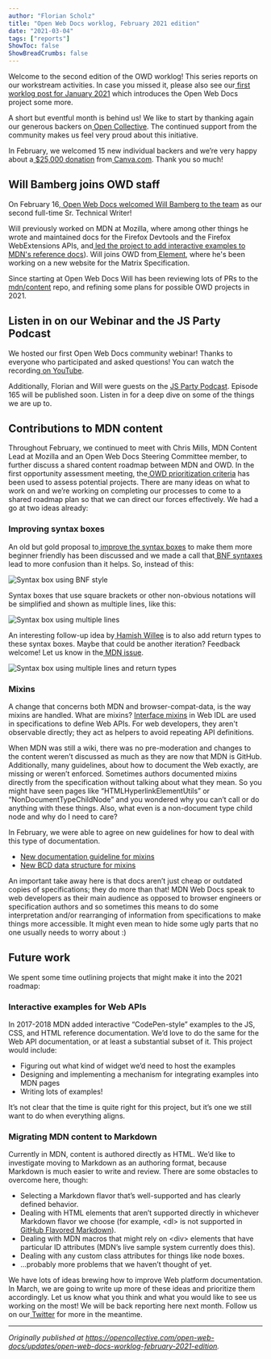 ```yaml
---
author: "Florian Scholz"
title: "Open Web Docs worklog, February 2021 edition"
date: "2021-03-04"
tags: ["reports"]
ShowToc: false
ShowBreadCrumbs: false
---
```


Welcome to the second edition of the OWD worklog! This series reports on our workstream activities. In case you missed it, please also see our[ first worklog post for January 2021](https://opencollective.com/open-web-docs/updates/open-web-docs-worklog-january-2021-edition) which introduces the Open Web Docs project some more.

A short but eventful month is behind us! We like to start by thanking again our generous backers on[ Open Collective](https://opencollective.com/open-web-docs). The continued support from the community makes us feel very proud about this initiative.

In February, we welcomed 15 new individual backers and we’re very happy about a[ $25,000 donation](https://opencollective.com/canvaofficial) from[ Canva.com](https://www.canva.com/). Thank you so much!

## Will Bamberg joins OWD staff

On February 16,[ Open Web Docs welcomed Will Bamberg to the team](https://opencollective.com/open-web-docs/updates/will-bamberg-joins-open-web-docs-staff) as our second full-time Sr. Technical Writer!

Will previously worked on MDN at Mozilla, where among other things he wrote and maintained docs for the Firefox Devtools and the Firefox WebExtensions APIs, and[ led the project to add interactive examples to MDN's reference docs](https://hacks.mozilla.org/2018/03/bringing-interactive-examples-to-mdn/)). Will joins OWD from[ Element](https://element.io/), where he's been working on a new website for the Matrix Specification.

Since starting at Open Web Docs Will has been reviewing lots of PRs to the[ mdn/content](https://github.com/mdn/content) repo, and refining some plans for possible OWD projects in 2021.

## Listen in on our Webinar and the JS Party Podcast

We hosted our first Open Web Docs community webinar! Thanks to everyone who participated and asked questions! You can watch the recording[ on YouTube](https://www.youtube.com/watch?v=ydCxS55wzI0).

Additionally, Florian and Will were guests on the [JS Party Podcast](https://changelog.com/jsparty). Episode 165 will be published soon. Listen in for a deep dive on some of the things we are up to.

## Contributions to MDN content

Throughout February, we continued to meet with Chris Mills, MDN Content Lead at Mozilla and an Open Web Docs Steering Committee member, to further discuss a shared content roadmap between MDN and OWD. In the first opportunity assessment meeting, the[ OWD prioritization criteria](https://github.com/openwebdocs/project/blob/main/steering-committee/prioritization-criteria.md) has been used to assess potential projects. There are many ideas on what to work on and we’re working on completing our processes to come to a shared roadmap plan so that we can direct our forces effectively. We had a go at two ideas already:

### Improving syntax boxes

An old but gold proposal to[ improve the syntax boxes](https://github.com/mdn/content/issues/2202) to make them more beginner friendly has been discussed and we made a call that[ BNF syntaxes](https://en.wikipedia.org/wiki/Backus%E2%80%93Naur_form) lead to more confusion than it helps. So, instead of this:

![Syntax box using BNF style](https://opencollective-production.s3.us-west-1.amazonaws.com/650a1120-7cdc-11eb-acc2-7783f1336bd6.png)

Syntax boxes that use square brackets or other non-obvious notations will be simplified and shown as multiple lines, like this:

![Syntax box using multiple lines](https://opencollective-production.s3.us-west-1.amazonaws.com/6c3ba670-7cdc-11eb-acc2-7783f1336bd6.png)

An interesting follow-up idea by[ Hamish Willee](https://github.com/hamishwillee) is to also add return types to these syntax boxes. Maybe that could be another iteration? Feedback welcome! Let us know in the[ MDN issue](https://github.com/mdn/content/issues/2202).

![Syntax box using multiple lines and return types](https://opencollective-production.s3.us-west-1.amazonaws.com/73ee0480-7cdc-11eb-b9dd-7f60e5084630.png)

### Mixins

A change that concerns both MDN and browser-compat-data, is the way mixins are handled. What are mixins? [Interface mixins](https://webidl.spec.whatwg.org/#idl-interface-mixins) in Web IDL are used in specifications to define Web APIs. For web developers, they aren't observable directly; they act as helpers to avoid repeating API definitions.

When MDN was still a wiki, there was no pre-moderation and changes to the content weren’t discussed as much as they are now that MDN is GitHub. Additionally, many guidelines, about how to document the Web exactly, are missing or weren’t enforced. Sometimes authors documented mixins directly from the specification without talking about what they mean. So you might have seen pages like “HTMLHyperlinkElementUtils” or “NonDocumentTypeChildNode” and you wondered why you can’t call or do anything with these things. Also, what even is a non-document type child node and why do I need to care?

In February, we were able to agree on new guidelines for how to deal with this type of documentation.

*   [New documentation guideline for mixins](https://developer.mozilla.org/en-US/docs/MDN/Contribute/Changelog#documenting_mixins)
*   [New BCD data structure for mixins](https://github.com/mdn/browser-compat-data/blob/master/docs/data-guidelines.md#mixins)

An important take away here is that docs aren’t just cheap or outdated copies of specifications; they do more than that! MDN Web Docs speak to web developers as their main audience as opposed to browser engineers or specification authors and so sometimes this means to do some interpretation and/or rearranging of information from specifications to make things more accessible. It might even mean to hide some ugly parts that no one usually needs to worry about :)

## Future work

We spent some time outlining projects that might make it into the 2021 roadmap:

### Interactive examples for Web APIs

In 2017-2018 MDN added interactive “CodePen-style” examples to the JS, CSS, and HTML reference documentation. We’d love to do the same for the Web API documentation, or at least a substantial subset of it. This project would include:

*   Figuring out what kind of widget we’d need to host the examples
*   Designing and implementing a mechanism for integrating examples into MDN pages
*   Writing lots of examples!

It’s not clear that the time is quite right for this project, but it’s one we still want to do when everything aligns.

### Migrating MDN content to Markdown

Currently in MDN, content is authored directly as HTML. We’d like to investigate moving to Markdown as an authoring format, because Markdown is much easier to write and review. There are some obstacles to overcome here, though:

*   Selecting a Markdown flavor that’s well-supported and has clearly defined behavior.
*   Dealing with HTML elements that aren’t supported directly in whichever Markdown flavor we choose (for example, &lt;dl> is not supported in[ GitHub Flavored Markdown](https://github.github.com/gfm/)).
*   Dealing with MDN macros that might rely on &lt;div> elements that have particular ID attributes (MDN’s live sample system currently does this).
*   Dealing with any custom class attributes for things like node boxes.
*   ...probably more problems that we haven’t thought of yet.

We have lots of ideas brewing how to improve Web platform documentation. In March, we are going to write up more of these ideas and prioritize them accordingly. Let us know what you think and what you would like to see us working on the most! We will be back reporting here next month. Follow us on our[ Twitter](https://twitter.com/OpenWebDocs) for more in the meantime.

---

_Originally published at https://opencollective.com/open-web-docs/updates/open-web-docs-worklog-february-2021-edition._